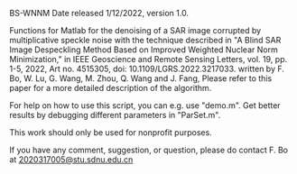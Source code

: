 BS-WNNM
Date released 1/12/2022, version 1.0.

Functions for Matlab for the denoising of a SAR image corrupted
by multiplicative speckle noise with the technique described in 
 "A Blind SAR Image Despeckling Method Based on Improved Weighted Nuclear Norm Minimization,"
 in IEEE Geoscience and Remote Sensing Letters, vol. 19, pp. 1-5, 2022, Art no. 4515305, 
doi: 10.1109/LGRS.2022.3217033. written by F. Bo, W. Lu, G. Wang, M. Zhou, Q. Wang and J. Fang,
Please refer to this paper for a more detailed description of the algorithm.

For help on how to use this script, you can e.g. use "demo.m".
Get better results by debugging different parameters in "ParSet.m".

This work should only be used for nonprofit purposes.

If you have any comment, suggestion, or question, please do
contact F. Bo at 2020317005@stu.sdnu.edu.cn
